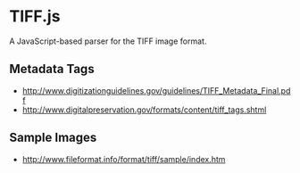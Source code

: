 # TIFF.js #

A JavaScript-based parser for the TIFF image format.

## Metadata Tags ##

* http://www.digitizationguidelines.gov/guidelines/TIFF_Metadata_Final.pdf
* http://www.digitalpreservation.gov/formats/content/tiff_tags.shtml

## Sample Images ##

* http://www.fileformat.info/format/tiff/sample/index.htm
